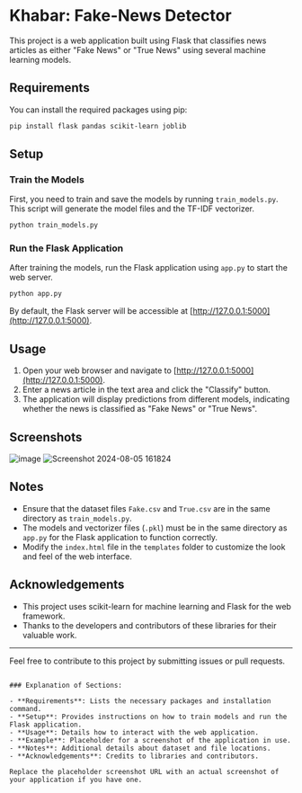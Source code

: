 
# Khabar: Fake-News Detector 

This project is a web application built using Flask that classifies news articles as either "Fake News" or "True News" using several machine learning models.

## Requirements

You can install the required packages using pip:

```bash
pip install flask pandas scikit-learn joblib
```

## Setup

### Train the Models

First, you need to train and save the models by running `train_models.py`. This script will generate the model files and the TF-IDF vectorizer.

```bash
python train_models.py
```

### Run the Flask Application

After training the models, run the Flask application using `app.py` to start the web server.

```bash
python app.py
```

By default, the Flask server will be accessible at [http://127.0.0.1:5000](http://127.0.0.1:5000).

## Usage

1. Open your web browser and navigate to [http://127.0.0.1:5000](http://127.0.0.1:5000).
2. Enter a news article in the text area and click the "Classify" button.
3. The application will display predictions from different models, indicating whether the news is classified as "Fake News" or "True News".

## Screenshots
![image](https://github.com/user-attachments/assets/95ae77a1-5f7a-4df5-b162-1b143a2088af)
![Screenshot 2024-08-05 161824](https://github.com/user-attachments/assets/3d25ee4c-8a3d-48b0-9145-0443b2b110e2)

## Notes

- Ensure that the dataset files `Fake.csv` and `True.csv` are in the same directory as `train_models.py`.
- The models and vectorizer files (`.pkl`) must be in the same directory as `app.py` for the Flask application to function correctly.
- Modify the `index.html` file in the `templates` folder to customize the look and feel of the web interface.

## Acknowledgements

- This project uses scikit-learn for machine learning and Flask for the web framework.
- Thanks to the developers and contributors of these libraries for their valuable work.

---

Feel free to contribute to this project by submitting issues or pull requests.
```

### Explanation of Sections:

- **Requirements**: Lists the necessary packages and installation command.
- **Setup**: Provides instructions on how to train models and run the Flask application.
- **Usage**: Details how to interact with the web application.
- **Example**: Placeholder for a screenshot of the application in use.
- **Notes**: Additional details about dataset and file locations.
- **Acknowledgements**: Credits to libraries and contributors.

Replace the placeholder screenshot URL with an actual screenshot of your application if you have one.

